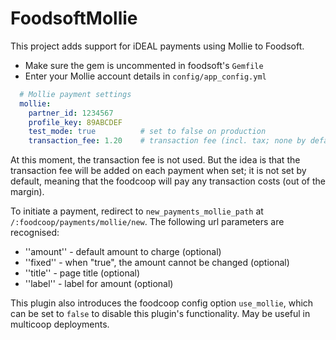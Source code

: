 FoodsoftMollie
==============

This project adds support for iDEAL payments using Mollie to Foodsoft.

* Make sure the gem is uncommented in foodsoft's `Gemfile`
* Enter your Mollie account details in `config/app_config.yml`

```yaml
  # Mollie payment settings
  mollie:
    partner_id: 1234567
    profile_key: 89ABCDEF
    test_mode: true          # set to false on production
    transaction_fee: 1.20    # transaction fee (incl. tax; none by default)
```

At this moment, the transaction fee is not used. But the idea is that
the transaction fee will be added on each payment when set; it is not set by default,
meaning that the foodcoop will pay any transaction costs (out of the margin).

To initiate a payment, redirect to `new_payments_mollie_path` at `/:foodcoop/payments/mollie/new`.
The following url parameters are recognised:
* ''amount'' - default amount to charge (optional)
* ''fixed'' - when "true", the amount cannot be changed (optional)
* ''title'' - page title (optional)
* ''label'' - label for amount (optional)

This plugin also introduces the foodcoop config option `use_mollie`, which can
be set to `false` to disable this plugin's functionality. May be useful in
multicoop deployments.
